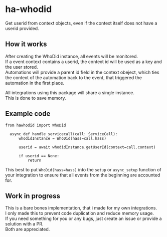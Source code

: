 # ha-whodid

Get userid from context objects, even if the context itself does not have a userid provided.

## How it works
After creating the WhoDid instance, all events will be monitored. \
If a event context contains a userid, the context id will be used as a key and the user stored. \
Automations will provide a parent id field in the context obeject, which ties the context of the automation back to the event, that triggered the automation in the first place.

All integrations using this package will share a single instance. \
This is done to save memory.

## Example code
```
from hawhodid import WhoDid

  async def handle_servicecall(call: ServiceCall):
      whodidInstance = WhoDid(hass=call.hass)

      userid = await whodidInstance.getUserId(context=call.context)

      if userid == None:
          return
```

This best to put `WhoDid(hass=hass)` into the `setup` or `async_setup` function of your integration to ensure that all events from the beginning are accounted for.

## Work in progress
This is a bare bones implementation, that i made for my own integrations. \
I only made this to prevent code duplication and reduce memory usage. \
If you need something for you or any bugs, just create an issue or provide a solution with a PR. \
Both are appreciated.
